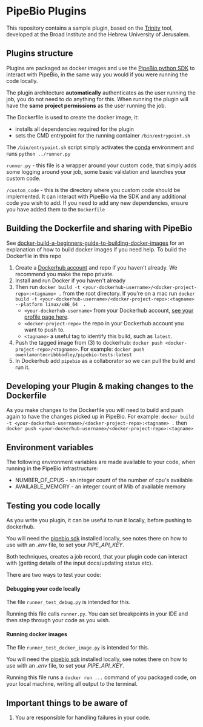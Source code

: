 # PipeBio Plugins

This repository contains a sample plugin, based on the [Trinity](https://github.com/trinityrnaseq/trinityrnaseq/wiki) tool, 
developed at the Broad Institute and the Hebrew University of Jerusalem.

## Plugins structure

Plugins are packaged as docker images and use the [PipeBio python SDK](https://github.com/pipebio/python-library) to interact with PipeBio, 
in the same way you would if you were running the code locally. 

The plugin architecture **automatically** authenticates as the user running the job, you do not need to do anything for this. 
When running the plugin will have the **same project permissions** as the user running the job.

The Dockerfile is used to create the docker image, it:
* installs all dependencies required for the plugin
* sets the CMD entrypoint for the running container `/bin/entrypoint.sh`

The `/bin/entrypoint.sh` script simply activates the [conda](https://conda.io/docs/test-drive.html) environment and runs `python ../runner.py`

`runner.py` - this file is a wrapper around your custom code, that simply adds some logging around your job, 
some basic validation and launches your custom code.

`/custom_code` - this is the directory where you custom code should be implemented. 
It can interact with PipeBio via the SDK and any additional code you wish to add. 
If you need to add any new dependencies, ensure you have added them to the `Dockerfile`

## Building the Dockerfile and sharing with PipeBio
See [docker-build-a-beginners-guide-to-building-docker-images](https://stackify.com/docker-build-a-beginners-guide-to-building-docker-images/) for an explanation of how to build docker images if you need help.
To build the Dockerfile in this repo
1. Create a [Dockerhub account](https://hub.docker.com/signup) and repo if you haven't already. We recommend you make the repo private.
2. Install and run Docker if you haven't already
3. Then run `docker build -t <your-dockerhub-username>/<docker-project-repo>:<tagname> .` from the root directory. If you're on a mac run `docker build -t <your-dockerhub-username>/<docker-project-repo>:<tagname> --platform linux/x86_64  .`
    - `<your-dockerhub-username>` from your Dockerhub account, [see your profile page here](https://hub.docker.com/settings/general).
    - `<docker-project-repo>` the repo in your Dockerhub account you want to push to.
    - `<tagname>` a useful tag to identify this build, such as `latest`.
4. Push the tagged image from (3) to dockerhub: `docker push <docker-project-repo>/<tagname>`. For example: `docker push owenlamontecribbbodley/pipebio-tests:latest`
5. In Dockerhub add `pipebio` as a collaborator so we can pull the build and run it.

## Developing your Plugin & making changes to the Dockerfile
As you make changes to the Dockerfile you will need to build and push again to have the changes picked up in PipeBio.
For example: `docker build -t <your-dockerhub-username>/<docker-project-repo>:<tagname> .` then `docker push <your-dockerhub-username>/<docker-project-repo>:<tagname>`

## Environment variables
The following environment variables are made available to your code, when running in the PipeBio infrastructure:
* NUMBER_OF_CPUS - an integer count of the number of cpu's available
* AVAILABLE_MEMORY - an integer count of Mib of available memory

## Testing you code locally
As you write you plugin, it can be useful to run it locally, before pushing to dockerhub. 

You will need the [pipebio sdk](https://pypi.org/project/pipebio/) installed locally, see notes there on how to use with an _.env_ file, to set your _PIPE_API_KEY_.

Both techniques, creates a job record, that your plugin code can interact with (getting details of the input docs/updating status etc).

There are two ways to test your code: 

#### Debugging your code locally
The file `runner_test_debug.py` is intended for this.

Running this file calls `runner.py`. You can set breakpoints in your IDE and then step through your code as you wish.

#### Running docker images
The file `runner_test_docker_image.py` is intended for this. 

You will need the [pipebio sdk](https://pypi.org/project/pipebio/) installed locally, see notes there on how to use with an _.env_ file, to set your _PIPE_API_KEY_.

Running this file runs a `docker run ...` command of you packaged code, on your local machine, writing all output to the terminal.

## Important things to be aware of
1. You are responsible for handling failures in your code.